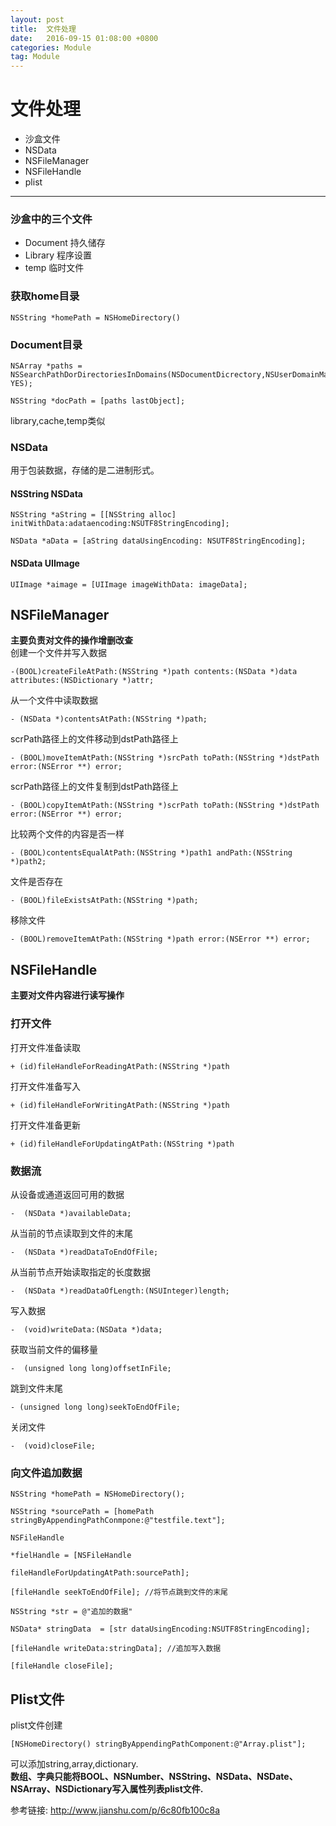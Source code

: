 ```yaml
---
layout: post
title:  文件处理
date:   2016-09-15 01:08:00 +0800
categories: Module
tag: Module
---
```


# 文件处理    


* 沙盒文件
* NSData
* NSFileManager
* NSFileHandle
* plist  
---
### 沙盒中的三个文件  


* Document  持久储存
* Library 程序设置
* temp  临时文件

### 获取home目录  

```
NSString *homePath = NSHomeDirectory()
```    

### Document目录  

```
NSArray *paths = NSSearchPathDorDirectoriesInDomains(NSDocumentDicrectory,NSUserDomainMark, YES);

NSString *docPath = [paths lastObject];
```  

library,cache,temp类似

### NSData  

用于包装数据，存储的是二进制形式。  


#### NSString NSData  


```
NSString *aString = [[NSString alloc] initWithData:adataencoding:NSUTF8StringEncoding];
```

```
NSData *aData = [aString dataUsingEncoding: NSUTF8StringEncoding];
```   

#### NSData UIImage  


```
UIImage *aimage = [UIImage imageWithData: imageData];
```  

## NSFileManager  


**主要负责对文件的操作增删改查**  
创建一个文件并写入数据  
```
-(BOOL)createFileAtPath:(NSString *)path contents:(NSData *)data attributes:(NSDictionary *)attr;
```   
从一个文件中读取数据    
```  
- (NSData *)contentsAtPath:(NSString *)path;
```    
scrPath路径上的文件移动到dstPath路径上  
```
- (BOOL)moveItemAtPath:(NSString *)srcPath toPath:(NSString *)dstPath error:(NSError **) error;
```  
scrPath路径上的文件复制到dstPath路径上  
```
- (BOOL)copyItemAtPath:(NSString *)scrPath toPath:(NSString *)dstPath error:(NSError **) error;
```  
比较两个文件的内容是否一样  
```
- (BOOL)contentsEqualAtPath:(NSString *)path1 andPath:(NSString *)path2;
```  
文件是否存在  
```
- (BOOL)fileExistsAtPath:(NSString *)path;
```  
移除文件  
```
- (BOOL)removeItemAtPath:(NSString *)path error:(NSError **) error;
```  
## NSFileHandle    

**主要对文件内容进行读写操作**  
### 打开文件  


打开文件准备读取   
```
+ (id)fileHandleForReadingAtPath:(NSString *)path
```  
打开文件准备写入  
```
+ (id)fileHandleForWritingAtPath:(NSString *)path
```  

打开文件准备更新  
```
+ (id)fileHandleForUpdatingAtPath:(NSString *)path
```   
### 数据流  

从设备或通道返回可用的数据  
```
-  (NSData *)availableData;
```  
从当前的节点读取到文件的末尾  
```
-  (NSData *)readDataToEndOfFile;
```  
从当前节点开始读取指定的长度数据  
```
-  (NSData *)readDataOfLength:(NSUInteger)length;
```  
写入数据    
```
-  (void)writeData:(NSData *)data;
```  
获取当前文件的偏移量  
```
-  (unsigned long long)offsetInFile;
```    
跳到文件末尾  
```
- (unsigned long long)seekToEndOfFile;
```  
关闭文件
```
-  (void)closeFile;
```  
### 向文件追加数据    

```
NSString *homePath = NSHomeDirectory();

NSString *sourcePath = [homePath stringByAppendingPathConmpone:@"testfile.text"];

NSFileHandle

*fielHandle = [NSFileHandle

fileHandleForUpdatingAtPath:sourcePath];

[fileHandle seekToEndOfFile]; //将节点跳到文件的末尾

NSString *str = @"追加的数据"

NSData* stringData  = [str dataUsingEncoding:NSUTF8StringEncoding];

[fileHandle writeData:stringData]; //追加写入数据

[fileHandle closeFile];
```  
## Plist文件  

plist文件创建  
```
[NSHomeDirectory() stringByAppendingPathComponent:@"Array.plist"];
```  
可以添加string,array,dictionary.    
**数组、字典只能将BOOL、NSNumber、NSString、NSData、NSDate、NSArray、NSDictionary写入属性列表plist文件.**


 参考链接: <http://www.jianshu.com/p/6c80fb100c8a>
